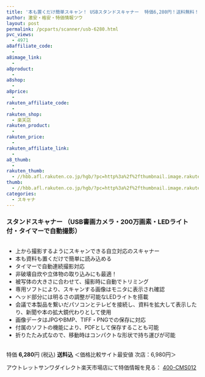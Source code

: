 ```yaml
---
title: '本も置くだけ簡単スキャン！ USBスタンドスキャナー  特価6,280円！送料無料！'
author: 激安・格安・特価情報ツウ
layout: post
permalink: /pcparts/scanner/usb-6280.html
pvc_views:
  - 4971
a8affiliate_code:
  -
a8image_link:
  -
a8product:
  -
a8shop:
  -
a8price:
  -
rakuten_affiliate_code:
  -
rakuten_shop:
  - 楽天店
rakuten_product:
  -
rakuten_price:
  -
rakuten_affiliate_link:
  -
a8_thumb:
  -
rakuten_thumb:
  - //hbb.afl.rakuten.co.jp/hgb/?pc=http%3a%2f%2fthumbnail.image.rakuten.co.jp%2f%400_mall%2flogitec%2fcabinet%2f2%2fimg60183663.jpg%3f_ex%3d128x128
thumb:
  - //hbb.afl.rakuten.co.jp/hgb/?pc=http%3a%2f%2fthumbnail.image.rakuten.co.jp%2f%400_mall%2flogitec%2fcabinet%2f2%2fimg60183663.jpg%3f_ex%3d128x128
categories:
  - スキャナ
---
```

### スタンドスキャナー （USB書画カメラ・200万画素・LEDライト付・タイマーで自動撮影）

<div class="img-bg2 img_L">
  <a href="//hb.afl.rakuten.co.jp/hgc/04be7204.9425c713.04be7205.c902756a/?pc=http%3a%2f%2fitem.rakuten.co.jp%2fsanwaoutlet%2f400-cms012%2f%3fscid%3daf_link_img&m=http%3a%2f%2fm.rakuten.co.jp%2fsanwaoutlet%2fi%2f10016629%2f" target="_blank"><img src="//hbb.afl.rakuten.co.jp/hgb/?pc=http%3a%2f%2fthumbnail.image.rakuten.co.jp%2f%400_mall%2fsanwaoutlet%2fcabinet%2f4%2f400-cms012.jpg%3f_ex%3d128x128&m=http%3a%2f%2fthumbnail.image.rakuten.co.jp%2f%400_mall%2fsanwaoutlet%2fcabinet%2f4%2f400-cms012.jpg" border="0" title="" alt="" /></a>
</div>

<!--more-->

  * 上から撮影するようにスキャンできる自立対応のスキャナー
  * 本も資料も置くだけで簡単に読み込める
  * タイマーで自動連続撮影対応
  * 非破壊自炊や立体物の取り込みにも最適！
  * 被写体の大きさに合わせて、撮影時に自動でトリミング
  * 専用ソフトにより、スキャンする画像はモニタに表示され確認
  * ヘッド部分には明るさの調整が可能なLEDライトを搭載
  * 会議で本製品を繋いだパソコンとテレビを接続し、資料を拡大して表示したり、新聞や本の拡大鏡代わりとして使用
  * 画像データはJPGやBMP、TIFF・PNGでの保存に対応
  * 付属のソフトの機能により、PDFとして保存することも可能
  * 折りたたみ式なので、移動時はコンパクトな形状で持ち運びが可能

<br clear="all" />特価 <span class="tokka-price"><strong>6,280</strong></span>円 (税込) **送料込** ＜価格比較サイト最安値 次店：6,980円＞

アウトレットサンワダイレクト楽天市場店にて特価情報を見る： <a href="//hb.afl.rakuten.co.jp/hgc/04be7204.9425c713.04be7205.c902756a/?pc=http%3a%2f%2fitem.rakuten.co.jp%2fsanwaoutlet%2f400-cms012%2f%3fscid%3daf_link_img&m=http%3a%2f%2fm.rakuten.co.jp%2fsanwaoutlet%2fi%2f10016629%2f" target="_blank"><span class="fs150p">400-CMS012</span></a>